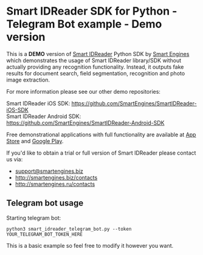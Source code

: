 # Smart IDReader SDK for Python - Telegram Bot example - Demo version

This is a **DEMO** version of [Smart IDReader](http://smartengines.biz/products/smart-id-recognition/) Python SDK by [Smart Engines](http://smartengines.biz) which demonstrates the usage of Smart IDReader library/SDK without actually providing any recognition functionality. 
Instead, it outputs fake results for document search, field segmentation, recognition and photo image extraction. 

For more information please see our other demo repositories:

Smart IDReader iOS SDK: https://github.com/SmartEngines/SmartIDReader-iOS-SDK  
Smart IDReader Android SDK: https://github.com/SmartEngines/SmartIDReader-Android-SDK

Free demonstrational applications with full functionality are available at [App Store](https://itunes.apple.com/app/smart-idreader/id1157877082) and [Google Play](https://play.google.com/store/apps/details?id=biz.smartengines.smartid).

If you'd like to obtain a trial or full version of Smart IDReader please contact us via:
* support@smartengines.biz 
* http://smartengines.biz/contacts
* http://smartengines.ru/contacts

## Telegram bot usage

Starting telegram bot:

```
python3 smart_idreader_telegram_bot.py --token YOUR_TELEGRAM_BOT_TOKEN_HERE
```

This is a basic example so feel free to modify it however you want.
